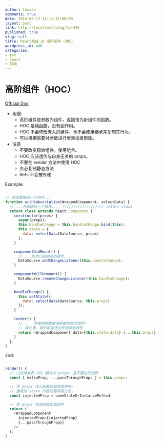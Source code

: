 ```yaml
---
author: lexiao
comments: true
date: 2019-06-17 11:11:11+00:00
layout: post
link: http://localhost/blog/?p=440
published: true
slug: null
title: React高级 之 高阶组件（HOC）
wordpress_id: 440
categories:
- jsx
- react
- 前端
---
```


# 高阶组件（HOC）

[Official Doc](https://zh-hans.reactjs.org/docs/higher-order-components.html)

- 用途:
    - 高阶组件是参数为组件，返回值为新组件的函数。
    - HOC 是纯函数，没有副作用。
    - HOC 不会修改传入的组件，也不会使用继承来复制其行为。
    - 可以根据需要对参数进行增添或者删除。
- 注意
    - 不要改变原始组件。使用组合。
    - HOC 应该透传与自身无关的 props。
    - 不要在 render 方法中使用 HOC
    - 务必复制静态方法
    - Refs 不会被传递

Example:

```js

// 此函数接收一个组件...
function withSubscription(WrappedComponent, selectData) {
  // ...并返回另一个组件...  /////////////////// return class
  return class extends React.Component {
    constructor(props) {
      super(props);
      this.handleChange = this.handleChange.bind(this);
      this.state = {
        data: selectData(DataSource, props)
      };
    }

    componentDidMount() {
      // ...负责订阅相关的操作...
      DataSource.addChangeListener(this.handleChange);
    }

    componentWillUnmount() {
      DataSource.removeChangeListener(this.handleChange);
    }

    handleChange() {
      this.setState({
        data: selectData(DataSource, this.props)
      });
    }

    render() {
      // ... 并使用新数据渲染被包装的组件!
      // 请注意，我们可能还会传递其他属性
      return <WrappedComponent data={this.state.data} {...this.props} />;
    }
  };
}
```

2nd:

```js

render() {
  // 过滤掉非此 HOC 额外的 props，且不要进行透传
  const { extraProp, ...passThroughProps } = this.props;

  // 将 props 注入到被包装的组件中。
  // 通常为 state 的值或者实例方法。
  const injectedProp = someStateOrInstanceMethod;

  // 将 props 传递给被包装组件
  return (
    <WrappedComponent
      injectedProp={injectedProp}
      {...passThroughProps}
    />
  );
}
```




